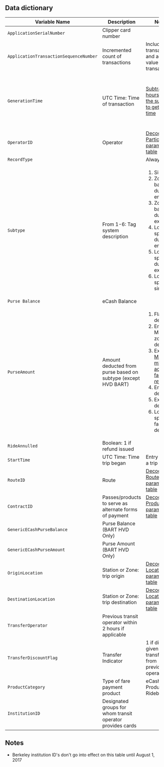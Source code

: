 
## Data dictionary

| Variable Name                                                                                                                                                                                          | Description                                                                                                       | Notes                                                                                                                                                                |                                                                                                                                                                                                                                       |                                                                                                                             | 
|---|---|---|---|---| 
| `ApplicationSerialNumber`                                                                                                                                                                       | Clipper card number                                                                                          |                                                                                                                                         |                                                                                                                                                                                                                                             |                                                                                                                                   | 
| `ApplicationTransactionSequenceNumber`                                                                                                                                                            | Incremented count of transactions                                                     | Includes fare transactions and add value transactions                                        | Initialized at 1                                                                                                                                                                                                                         |                                                                                                                                   | 
| `GenerationTime`                                                                                                                                                                                  | UTC Time: Time of transaction                                                                                                                                                                                                                     | [Subtract 8 hours (or 7 in the summer) to get local time](https://github.com/BayAreaMetro/clpr/blob/master/inst/sql/day_fares.sql#L4)                                                                                                                                                                                     | [Subtract 11 hours (or 10 in the summer) to get the date of service](https://github.com/BayAreaMetro/clpr/blob/master/R/extract.R#L67-L70)    | [Subtract generation times to get trip time for dual tag transactions](https://github.com/BayAreaMetro/clpr/blob/master/R/complete_trip.R#L10) 
| `OperatorID`                                                                                                                                                                                    | Operator                                                   | [Decoded in Participant parameter table](https://github.com/BayAreaMetro/clpr/blob/master/R/extract.R#L53-L54)                                                                                                                                                                      |                                                                                                                                                                                                                                             |                                                                                                                                   | 
| `RecordType`                                                                                                                                                                                      |                                                       | Always 1                                                                                                                                                                      |                                                                                                                                                                                                                                            |                                                                                                                                   | 
| `Subtype`                                                                                                                                                                                        | From 1-6: Tag system description | <ol><li>Single tag</li><li>Zone-based dual tag entry</li><li>Zone-based dual tag exit</li><li>Location-specific dual tag entry</li><li>Location-specific dual tag exit</li><li>Location-specific single tag</li></ol>                                                                                                                                                       |                                                                                                                                                                                                                                             |                                                                                                                                   | 
| `Purse Balance`                                                                                                                                                                                 | eCash Balance                                                                                 |                                                                                                                                                                       |                                                                                                                                                                                                                                             |                                                                                                                                   | 
| `PurseAmount`                                                                                                                                                                                    | Amount deducted from purse based on subtype (except HVD BART)                                                   | <ol><li>Flat fare deducted</li><li>Entry: Maximum zone fare deducted</li><li>Exit: [Maximum minus actual fare *refunded*](https://github.com/BayAreaMetro/clpr/blob/master/R/complete_trip.R#L22)</li><li>Entry: No deduction</li><li>Exit: Fare deducted</li><li>Location-specific fare deducted</li></ol> |  |                                                                                                                                   | 
| `RideAnnulled`                                                                                                                                                                                 | Boolean: 1 if refund issued                                                                                      |                                                                                                                                       |                                                                                                                                                                                                                                             |                                                                                                                                   |                                                                                                                                                                                                                                             |                                                                                                                                   | 
| `StartTime`                                                                                                                                                                                      | UTC Time: Time trip began                                                                                              | Entry time for a trip |                                                                                                                                                           |                                                                                                                                   | 
| `RouteID` 	| Route                                                                                                             |  [Decoded in Route parameter table](https://github.com/BayAreaMetro/clpr/blob/master/R/extract.R#L55-L56)			                                                                                                                                                                        |                                                                                                                                                                                                                                             |                                                                                                                                   | 
| `ContractID`	| Passes/products to serve as alternate forms of payment| [Decoded in Product map parameter table](https://github.com/BayAreaMetro/clpr/blob/master/R/products.R#L13-L25)                                                                                                                                          |                                                                                                                                                                       |                                                                                                                                                                                                                                             |                                                                                                                                   | 
| `GenericECashPurseBalance`                                                                                                                                                                      | Purse Balance (BART HVD Only)                                                                                                   |                                                                                                                                                                       |                                                                                                                                                                                                                                             |                                                                                                                                   | 
| `GenericECashPurseAmount`                                                                                                                                                                         | Purse Amount (BART HVD Only)                                                                                                     |                                                                                                                                              |                                                                                                                                                                              |                                                                                                                                   | 
| `OriginLocation`                                                                                                                                                                               | Station or Zone: trip origin                                                                                                                                                     | [Decoded in Location parameter table](https://github.com/BayAreaMetro/clpr/blob/master/R/extract.R#L57-L58)                                                                                                                                                                                                                                            |                                                                                                                                   | 
| `DestinationLocation`                                                                                                                                                                            | Station or Zone: trip destination                                   | [Decoded in Location parameter table](https://github.com/BayAreaMetro/clpr/blob/master/R/extract.R#L57-L58)                                                                            | defaults to 65535 if unknown                                                                                                                                                                                                                                             |                                                                                                                                   | 
| `TransferOperator`                                                                                                                                                                            | Previous transit operator within 2 hours if applicable                                   |                                                                          |                                                                                                                                                                                                                                              |                                                                                                                                   | 
| `TransferDiscountFlag`                                                                                                                                                                            | Transfer Indicator                                   | 1 if discount given for transferring from previous operator                                                                           |                                                                                                                                                                                                                                              |                                                                                                                                   | 
| `ProductCategory`                                                                                                                                                                                | Type of fare payment product                                                                                 | eCash vs Product vs Ridebook                                                                                                                                                                    |                                                                                                                                                                                                                                             |                                                                                                                                   | 
| `InstitutionID`                                                                                                                                                                                | Designated groups for whom transit operator provides cards                                                                                |                                                                                                                                                                       |                                                                                                                                                                                                                                             |                                                                                                                                   | 




## Notes



* Berkeley institution ID's don't go into effect on this table until August 1, 2017




